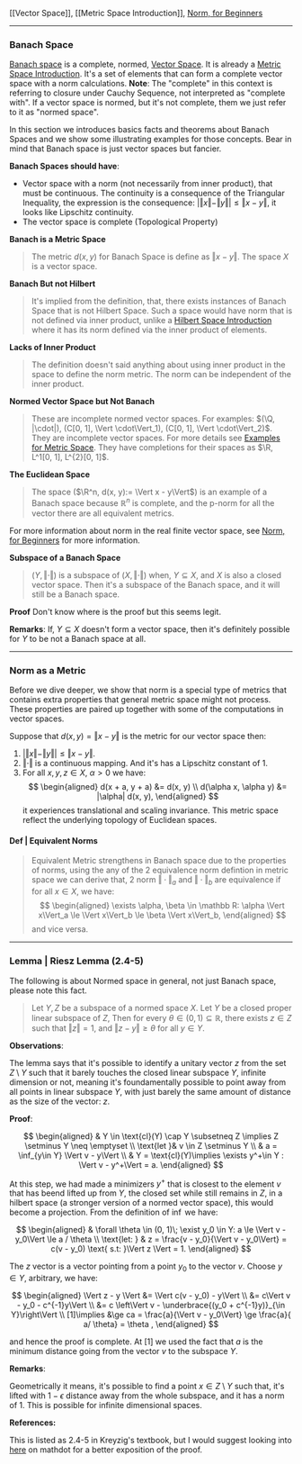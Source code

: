 [[Vector Space]], [[Metric Space Introduction]], 
[Norm, for Beginners](../../AMATH%20584%20Numerical%20Linear%20Algebra/Matrix%20Theory/Norm,%20for%20Beginners.md)

---
### **Banach Space**

[Banach space](https://mathworld.wolfram.com/BanachSpace.html) is a complete, normed, [Vector Space](Vector%20Space.md). It is already a [Metric Space Introduction](Metric%20Space%20Introduction.md). It's a set of elements that can form a complete  vector space with a norm calculations.  **Note**: The "complete" in this context is referring to closure under Cauchy Sequence, not interpreted as "complete with". If a vector space is normed, but it's not complete, them we just refer to it as "normed space". 

In this section we introduces basics facts and theorems about Banach Spaces and we show some illustrating examples for those concepts. Bear in mind that Banach space is just vector spaces but fancier. 

**Banach Spaces should have**:
- Vector space with a norm (not necessarily from inner product), that must be continuous. The continuity is a consequence of the Triangular Inequality, the expression is the consequence: $|\Vert x\Vert - \Vert y \Vert|\le \Vert x- y\Vert$, it looks like Lipschitz continuity. 
- The vector space is complete (Topological Property)

**Banach is a Metric Space**
> The metric $d(x, y)$ for Banach Space is define as $\Vert x - y\Vert$. The space $X$ is a vector space. 

**Banach But not Hilbert**
> It's implied from the definition, that, there exists instances of Banach Space that is not Hilbert Space. Such a space would have norm that is not defined via inner product, unlike a [Hilbert Space Introduction](Hilbert%20Space%20Introduction.md) where it has its norm defined via the inner product of elements. 

**Lacks of Inner Product**
> The definition doesn't said anything about  using inner product in the space to define the norm metric. The norm can be independent of the inner product.

**Normed Vector Space but Not Banach**
> These are incomplete normed vector spaces. For examples: $(\Q, |\cdot|), (C[0, 1], \Vert \cdot\Vert_1), (C[0, 1], \Vert \cdot\Vert_2)$. They are incomplete vector spaces. For more details see [Examples for Metric Space](Examples%20for%20Metric%20Space.md). They have completions for their spaces as $\R, L^1[0, 1], L^{2}[0, 1]$. 

**The Euclidean Space**
> The space ($\R^n, d(x, y):= \Vert x - y\Vert$) is an example of a Banach space because $\mathbb R^n$ is complete, and the p-norm for all the vector there are all equivalent metrics. 

For more information about norm in the real finite vector space, see [Norm, for Beginners](../../AMATH%20584%20Numerical%20Linear%20Algebra/Matrix%20Theory/Norm,%20for%20Beginners.md) for more information. 

**Subspace of a Banach Space**
> $(Y, \Vert \cdot\Vert)$ is a subspace of $(X, \Vert \cdot\Vert)$ when, $Y\subseteq X$, and $X$ is also a closed vector space. Then it's a subspace of the Banach space, and it will still be a Banach space. 

**Proof**
Don't know where is the proof but this seems legit. 

**Remarks**: 
If, $Y\subseteq X$ doesn't form a vector space, then it's definitely possible for $Y$ to be not a Banach space at all. 


---
### **Norm as a Metric**

Before we dive deeper, we show that norm is a special type of metrics that contains extra properties that general metric space might not process. These properties are paired up together with some of the computations in vector spaces. 

Suppose that $d(x, y) = \Vert x - y\Vert$ is the metric for our vector space then: 
1. $|\Vert x\Vert - \Vert y\Vert| \le \Vert x - y\Vert$. 
2. $\Vert \cdot\Vert$ is a continuous mapping. And it's has a Lipschitz constant of 1. 
3. For all $x, y, z\in X$, $\alpha > 0$ we have: 
    $$
    \begin{aligned}
        d(x + a, y + a) &= d(x, y)
        \\
        d(\alpha x, \alpha y) &= |\alpha| d(x, y),
    \end{aligned}
    $$
    it experiences translational and scaling invariance. This metric space reflect the underlying topology of Euclidean spaces.

#### **Def | Equivalent Norms**
> Equivalent Metric strengthens in Banach space due to the properties of norms, using the any of the 2 equivalence norm defintion in metric space we can derive that, 2 norm $\Vert \cdot\Vert_a$ and $\Vert \cdot\Vert_b$ are equivalence if for all $x \in X$, we have: 
> $$
> \begin{aligned}
>     \exists \alpha, \beta \in \mathbb R: 
>     \alpha \Vert x\Vert_a \le \Vert x\Vert_b \le \beta \Vert x\Vert_b, 
> \end{aligned}
> $$
> and vice versa. 

---
### **Lemma | Riesz Lemma (2.4-5)**

The following is about Normed space in general, not just Banach space, please note this fact. 

> Let $Y, Z$ be a subspace of a normed space $X$. Let $Y$ be a closed proper linear subspace of $Z$, Then for every $\theta \in (0, 1)\subseteq \mathbb R$, there exists $z\in Z$ such that $\Vert z\Vert = 1$, and $\Vert z - y\Vert \ge \theta$ for all $y\in Y$. 

**Observations**: 


The lemma says that it's possible to identify a unitary vector $z$ from the set $Z\setminus Y$ such that it barely touches the closed linear subspace $Y$, infinite dimension or not, meaning it's foundamentally possible to point away from all points in linear subspace $Y$, with just barely the same amount of distance as the size of the vector: $z$. 

**Proof**:

$$
\begin{aligned}
    & Y \in \text{cl}(Y) \cap Y \subsetneq Z \implies Z \setminus Y \neq \emptyset
    \\
    \text{let }& v \in Z \setminus Y
    \\
    & a = \inf_{y\in Y} \Vert v - y\Vert
    \\
    & Y = \text{cl}(Y)\implies \exists y^+\in Y : \Vert v - y^+\Vert = a.
\end{aligned}
$$

At this step, we had made a minimizers $y^+$ that is closest to the element $v$ that has beend lifted up from $Y$, the closed set while still remains in $Z$, in a hilbert space (a stronger version of a normed vector space), this would become a projection. From the definition of $\inf$ we have: 

$$
\begin{aligned}
    & 
    \forall \theta \in (0, 1)\; \exist y_0 \in Y: 
    a \le \Vert v - y_0\Vert \le a / \theta
    \\
    \text{let: }
    &
    z = \frac{v - y_0}{\Vert v - y_0\Vert} = c(v - y_0) \text{ s.t: }\Vert z \Vert = 1. 
\end{aligned}
$$

The $z$ vector is a vector pointing from a point $y_0$ to the vector $v$. Choose $y \in Y$, arbitrary, we have: 

$$
\begin{aligned}
    \Vert z - y \Vert &= \Vert c(v - y_0) - y\Vert 
    \\
    &= c\Vert v - y_0 - c^{-1}y\Vert
    \\
    &= c \left\Vert v - \underbrace{(y_0 + c^{-1}y)}_{\in Y}\right\Vert
    \\
    [1]\implies 
    &\ge ca = \frac{a}{\Vert v - y_0\Vert} \ge \frac{a}{ a/ \theta} = \theta , 
\end{aligned}
$$

and hence the proof is complete. At \[1\] we used the fact that $a$ is the minimum distance going from the vector $v$ to the subspace $Y$. 

**Remarks**: 

Geometrically it means, it's possible to find a point $x\in Z\setminus Y$ such that, it's lifted with $1 - \epsilon$ distance away from the whole subspace, and it has a norm of $1$. This is possible for infinite dimensional spaces. 

**References:**

This is listed as 2.4-5 in Kreyzig's textbook, but I would suggest looking into [here](http://mathonline.wikidot.com/riesz-s-lemma) on mathdot for a better exposition of the proof. 